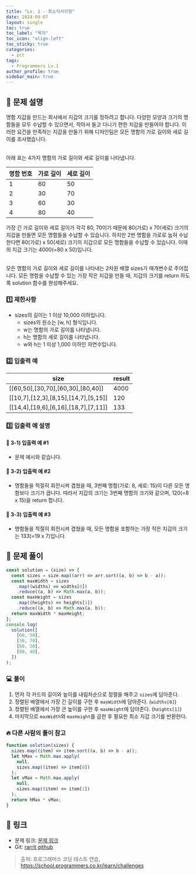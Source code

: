 ```yaml
---
title: "Lv. 1 - 최소직사각형"
date: 2024-09-07
layout: single
toc: true
toc_label: "목차"
toc_icon: "align-left"
toc_sticky: true
categories:
  - pct
tags:
  - Programmers Lv.1
author_profile: true
sidebar_main: true
---
```


## :ledger: 문제 설명

명함 지갑을 만드는 회사에서 지갑의 크기를 정하려고 합니다. 다양한 모양과 크기의 명함들을 모두 수납할 수 있으면서, 작아서 들고 다니기 편한 지갑을 만들어야 합니다. 이러한 요건을 만족하는 지갑을 만들기 위해 디자인팀은 모든 명함의 가로 길이와 세로 길이를 조사했습니다.<br/><br/>

아래 표는 4가지 명함의 가로 길이와 세로 길이를 나타냅니다.<br/>

| 명함 번호 | 가로 길이 | 세로 길이 |
| --------- | --------- | --------- |
| 1         | 60        | 50        |
| 2         | 30        | 70        |
| 3         | 60        | 30        |
| 4         | 80        | 40        |

가장 긴 가로 길이와 세로 길이가 각각 80, 70이기 때문에 80(가로) x 70(세로) 크기의 지갑을 만들면 모든 명함들을 수납할 수 있습니다. 하지만 2번 명함을 가로로 눕혀 수납한다면 80(가로) x 50(세로) 크기의 지갑으로 모든 명함들을 수납할 수 있습니다. 이때의 지갑 크기는 4000(=80 x 50)입니다.<br/><br/>

모든 명함의 가로 길이와 세로 길이를 나타내는 2차원 배열 sizes가 매개변수로 주어집니다. 모든 명함을 수납할 수 있는 가장 작은 지갑을 만들 때, 지갑의 크기를 return 하도록 solution 함수를 완성해주세요.

### :one: 제한사항

- sizes의 길이는 1 이상 10,000 이하입니다.
  - sizes의 원소는 [w, h] 형식입니다.
  - w는 명함의 가로 길이를 나타냅니다.
  - h는 명함의 세로 길이를 나타냅니다.
  - w와 h는 1 이상 1,000 이하인 자연수입니다.

### :two: 입출력 예

| size                                 | result |
| ------------------------------------ | ------ |
| [[60,50],[30,70],[60,30],[80,40]]    | 4000   |
| [[10,7],[12,3],[8,15],[14,7],[5,15]] | 120    |
| [[14,4],[19,6],[6,16],[18,7],[7,11]] | 133    |

### :three: 입출력 예 설명

#### :pushpin: 3-1) 입출력 예 #1

- 문제 예시와 같습니다.

#### :pushpin: 3-2) 입출력 예 #2

- 명함들을 적절히 회전시켜 겹쳤을 때, 3번째 명함(가로: 8, 세로: 15)이 다른 모든 명함보다 크기가 큽니다. 따라서 지갑의 크기는 3번째 명함의 크기와 같으며, 120(=8 x 15)을 return 합니다.

#### :pushpin: 3-3) 입출력 예 #3

- 명함들을 적절히 회전시켜 겹쳤을 때, 모든 명함을 포함하는 가장 작은 지갑의 크기는 133(=19 x 7)입니다.

## :ledger: 문제 풀이

```javascript
const solution = (size) => {
  const sizes = size.map((arr) => arr.sort((a, b) => b - a));
  const maxWidth = sizes
    .map((widths) => widths[0])
    .reduce((a, b) => Math.max(a, b));
  const maxHeight = sizes
    .map((heights) => heights[1])
    .reduce((a, b) => Math.max(a, b));
  return maxWidth * maxHeight;
};
console.log(
  solution([
    [60, 50],
    [30, 70],
    [60, 30],
    [80, 40],
  ])
);
```

### :computer: 풀이

1. 먼저 각 카드의 길이와 높이를 내림차순으로 정렬을 해주고 `sizes`에 담아준다.
2. 정렬된 배열에서 가장 긴 길이를 구한 후 `maxWidth`에 담아준다. (`widths[0]`)
3. 정렬된 배열에서 가장 큰 높이를 구한 후 `maxHeight`에 담아준다. (`heights[1]`)
4. 마지막으로 `maxWidth`와 `maxHeight`를 곱한 후 필요한 최소 지갑 크기를 반환한다.

### :fire: 다른 사람의 풀이 참고

```javascript
function solution(sizes) {
  sizes.map((item) => item.sort((a, b) => b - a));
  let hMax = Math.max.apply(
    null,
    sizes.map((item) => item[0])
  );
  let vMax = Math.max.apply(
    null,
    sizes.map((item) => item[1])
  );
  return hMax * vMax;
}
```

## :link: 링크

- 문제 링크: [문제 링크](https://school.programmers.co.kr/learn/courses/30/lessons/86491)
- Git: [rarrit github](https://github.com/rarrit/programmers-coding-test/tree/main/%ED%94%84%EB%A1%9C%EA%B7%B8%EB%9E%98%EB%A8%B8%EC%8A%A4/1/86491.%E2%80%85%EC%B5%9C%EC%86%8C%EC%A7%81%EC%82%AC%EA%B0%81%ED%98%95)

> 출처: 프로그래머스 코딩 테스트 연습, https://school.programmers.co.kr/learn/challenges
